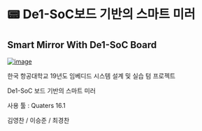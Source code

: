 # 📟 De1-SoC보드 기반의 스마트 미러
## Smart Mirror With De1-SoC Board

[![image](https://user-images.githubusercontent.com/40852277/74095695-a9117700-4b37-11ea-9d64-027e547c486a.png)
](https://www.youtube.com/watch?v=O0HS59LyOyg&feature=youtu.be)

한국 항공대학교 19년도 임베디드 시스템 설계 및 실습 텀 프로젝트

De1-SoC 보드 기반의 스마트 미러

사용 툴 : Quaters 16.1

김영찬 / 이승준 / 최경찬
